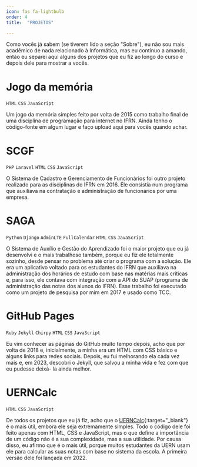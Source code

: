 ```yaml
---
icon: fas fa-lightbulb
order: 4
title:  "PROJETOS"

---
```


Como vocês já sabem (se tiverem lido a seção "Sobre"), eu não sou mais acadêmico de nada relacionado à Informática, mas eu continuo a amando, então eu separei aqui alguns dos projetos que eu fiz ao longo do curso e depois dele para mostrar a vocês.

# Jogo da memória
`HTML` `CSS` `JavaScript`

Um jogo da memória simples feito por volta de 2015 como trabalho final de uma disciplina de programação para internet no IFRN. Ainda tenho o código-fonte em algum lugar e faço upload aqui para vocês quando achar.

# SCGF
`PHP` `Laravel` `HTML` `CSS` `JavaScript`

O Sistema de Cadastro e Gerenciamento de Funcionários foi outro projeto realizado para as disciplinas do IFRN em 2016. Ele consistia num programa que auxiliava na contratação e administração de funcionários por uma empresa.

# SAGA
`Python` `Django` `AdminLTE` `FullCalendar` `HTML` `CSS` `JavaScript`

O Sistema de Auxílio e Gestão do Aprendizado foi o maior projeto que eu já desenvolvi e o mais trabalhoso também, porque eu fiz ele totalmente sozinho, desde pensar no problema até criar o programa com a solução. Ele era um aplicativo voltado para os estudantes do IFRN que auxiliava na administração dos horários de estudo com base nas matérias mais críticas e, para isso, ele contava com integração com a API do SUAP (programa de administração das notas dos alunos do IFRN). Esse trabalho foi executado como um projeto de pesquisa por mim em 2017 e usado como TCC.


# GitHub Pages
`Ruby` `Jekyll` `Chirpy` `HTML` `CSS` `JavaScript`

Eu vim conhecer as páginas do GitHub muito tempo depois, acho que por volta de 2018 e, inicialmente, a minha era um HTML com CSS básico e alguns links para redes sociais. Depois, eu fui melhorando ela cada vez mais e, em 2023, descobri o Jekyll, que salvou a minha vida e fez com que eu pudesse deixá- la ainda melhor.


# UERNCalc
`HTML` `CSS` `JavaScript`

De todos os projetos que eu já fiz, acho que o [UERNCalc](https://joalllucas.github.io/uerncalc){:target="_blank"} é o mais útil, embora ele seja extremamente simples. Todo o código dele foi feito apenas com HTML, CSS e JavaScript, mas o que define a importância de um código não é a sua complexidade, mas a sua utilidade. Por causa disso, eu afirmo que é o mais útil, porque muitos estudantes da UERN usam ele para calcular as suas notas com base no sistema da escola. A primeira versão dele foi lançada em 2022.